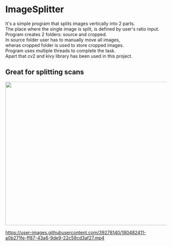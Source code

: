 # ImageSplitter  
It's a simple program that splits images vertically into 2 parts.  
The place where the single image is split, is defined by user's ratio input.  
Program creates 2 folders: source and cropped.  
In source folder user has to manually move all images,  
wheras cropped folder is used to store cropped images.  
Program uses multiple threads to complete the task.  
Apart that cv2 and kivy library has been used in this project.  



## Great for splitting scans
<p float="left">
<img src="https://user-images.githubusercontent.com/39278140/180551386-86e4cb95-188a-4c50-bab3-011ab4c96435.png" height="450" width="600"  />
</p>






https://user-images.githubusercontent.com/39278140/180482411-a0b271fe-ff87-43a6-9de9-22c59cd3af27.mp4

